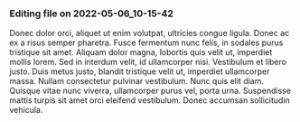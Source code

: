 

### Editing file on 2022-05-06_10-15-42

Donec dolor orci, aliquet ut enim volutpat, ultricies congue ligula. Donec ac ex a risus semper pharetra. Fusce fermentum nunc felis, in sodales purus tristique sit amet. Aliquam dolor magna, lobortis quis velit ut, imperdiet mollis lorem. Sed in interdum velit, id ullamcorper nisi. Vestibulum et libero justo. Duis metus justo, blandit tristique velit ut, imperdiet ullamcorper massa. Nullam consectetur pulvinar vestibulum. Nunc quis elit diam. Quisque vitae nunc viverra, ullamcorper purus vel, porta urna. Suspendisse mattis turpis sit amet orci eleifend vestibulum. Donec accumsan sollicitudin vehicula.


